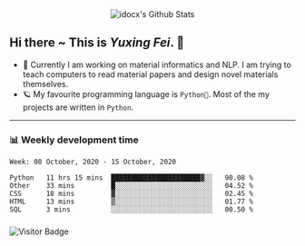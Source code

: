 <div align="center">
    <img align="center" src="https://github-readme-stats.vercel.app/api?username=idocx&show_icons=true&hide_border=true" alt="idocx's Github Stats"></img>
</div>

## Hi there ~ This is *Yuxing Fei*. ‍👋

- 🚀 Currently I am working on material informatics and NLP. I am trying to teach computers to read material papers and design novel materials themselves.
- 🪐 My favourite programming language is `Python🐍`. Most of the my projects are written in `Python`.

---

### 📊 Weekly development time
<!--START_SECTION:waka-->
```text
Week: 08 October, 2020 - 15 October, 2020

Python   11 hrs 15 mins  ██████████████████████▓░░   90.08 % 
Other    33 mins         █░░░░░░░░░░░░░░░░░░░░░░░░   04.52 % 
CSS      18 mins         ▓░░░░░░░░░░░░░░░░░░░░░░░░   02.45 % 
HTML     13 mins         ▒░░░░░░░░░░░░░░░░░░░░░░░░   01.77 % 
SQL      3 mins          ░░░░░░░░░░░░░░░░░░░░░░░░░   00.50 % 
```
<!--END_SECTION:waka-->

### 

![Visitor Badge](https://visitor-badge.laobi.icu/badge?page_id=idocx.idocx)